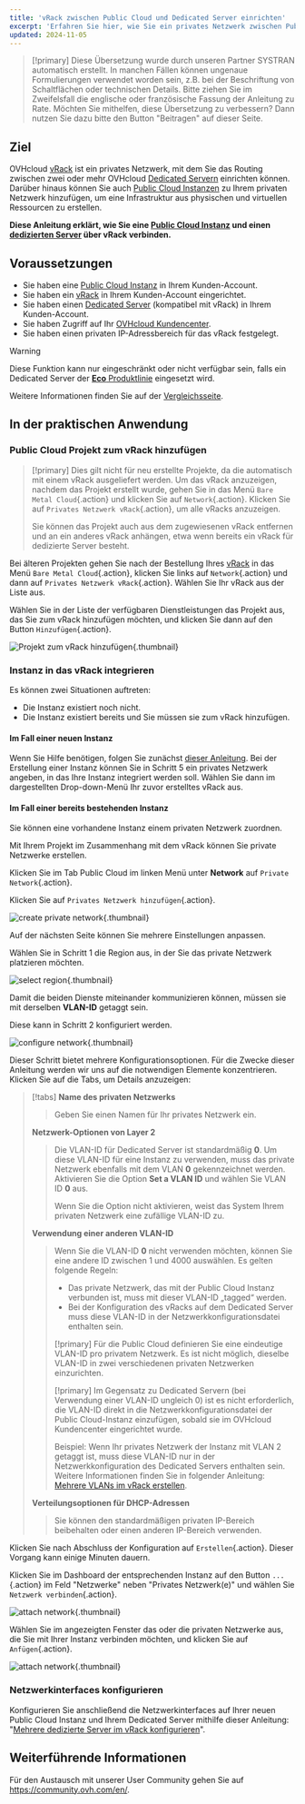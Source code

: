 ```yaml
---
title: 'vRack zwischen Public Cloud und Dedicated Server einrichten'
excerpt: 'Erfahren Sie hier, wie Sie ein privates Netzwerk zwischen Public Cloud Instanzen und Dedicated Servern einrichten'
updated: 2024-11-05
---
```


> [!primary]
> Diese Übersetzung wurde durch unseren Partner SYSTRAN automatisch erstellt. In manchen Fällen können ungenaue Formulierungen verwendet worden sein, z.B. bei der Beschriftung von Schaltflächen oder technischen Details. Bitte ziehen Sie im Zweifelsfall die englische oder französische Fassung der Anleitung zu Rate. Möchten Sie mithelfen, diese Übersetzung zu verbessern? Dann nutzen Sie dazu bitte den Button "Beitragen" auf dieser Seite.
>

## Ziel

OVHcloud [vRack](/links/network/vrack/) ist ein privates Netzwerk, mit dem Sie das Routing zwischen zwei oder mehr OVHcloud [Dedicated Servern](/links/bare-metal/bare-metal) einrichten können. Darüber hinaus können Sie auch [Public Cloud Instanzen](https://www.ovh.de/public-cloud/instances/) zu Ihrem privaten Netzwerk hinzufügen, um eine Infrastruktur aus physischen und virtuellen Ressourcen zu erstellen.

**Diese Anleitung erklärt, wie Sie eine [Public Cloud Instanz](/pages/public_cloud/compute/public-cloud-first-steps) und einen [dedizierten Server](/links/bare-metal/bare-metal) über vRack verbinden.**

## Voraussetzungen

- Sie haben eine [Public Cloud Instanz](/pages/public_cloud/compute/public-cloud-first-steps) in Ihrem Kunden-Account.
- Sie haben ein [vRack](/links/network/vrack) in Ihrem Kunden-Account eingerichtet.
- Sie haben einen [Dedicated Server](/links/bare-metal/bare-metal) (kompatibel mit vRack) in Ihrem Kunden-Account.
- Sie haben Zugriff auf Ihr [OVHcloud Kundencenter](/links/manager).
- Sie haben einen privaten IP-Adressbereich für das vRack festgelegt.

> [!warning]
> Diese Funktion kann nur eingeschränkt oder nicht verfügbar sein, falls ein Dedicated Server der [**Eco** Produktlinie](https://eco.ovhcloud.com/de/about/) eingesetzt wird.
>
> Weitere Informationen finden Sie auf der [Vergleichsseite](https://eco.ovhcloud.com/de/compare/).

## In der praktischen Anwendung

### Public Cloud Projekt zum vRack hinzufügen

> [!primary]
> Dies gilt nicht für neu erstellte Projekte, da die automatisch mit einem vRack ausgeliefert werden. Um das vRack anzuzeigen, nachdem das Projekt erstellt wurde, gehen Sie in das Menü `Bare Metal Cloud`{.action} und klicken Sie auf `Network`{.action}. Klicken Sie auf `Privates Netzwerk vRack`{.action}, um alle vRacks anzuzeigen.
>
> Sie können das Projekt auch aus dem zugewiesenen vRack entfernen und an ein anderes vRack anhängen, etwa wenn bereits ein vRack für dedizierte Server besteht.

Bei älteren Projekten gehen Sie nach der Bestellung Ihres [vRack](/links/network/vrack) in das Menü `Bare Metal Cloud`{.action}, klicken Sie links auf `Network`{.action} und dann auf `Privates Netzwerk vRack`{.action}. Wählen Sie Ihr vRack aus der Liste aus.

Wählen Sie in der Liste der verfügbaren Dienstleistungen das Projekt aus, das Sie zum vRack hinzufügen möchten, und klicken Sie dann auf den Button `Hinzufügen`{.action}.

![Projekt zum vRack hinzufügen](images/addprojectvrack.png){.thumbnail}

### Instanz in das vRack integrieren

Es können zwei Situationen auftreten:

- Die Instanz existiert noch nicht.
- Die Instanz existiert bereits und Sie müssen sie zum vRack hinzufügen.

#### Im Fall einer neuen Instanz

Wenn Sie Hilfe benötigen, folgen Sie zunächst [dieser Anleitung](/pages/public_cloud/compute/public-cloud-first-steps). Bei der Erstellung einer Instanz können Sie in Schritt 5 ein privates Netzwerk angeben, in das Ihre Instanz integriert werden soll. Wählen Sie dann im dargestellten Drop-down-Menü Ihr zuvor erstelltes vRack aus.

#### Im Fall einer bereits bestehenden Instanz

Sie können eine vorhandene Instanz einem privaten Netzwerk zuordnen.

Mit Ihrem Projekt im Zusammenhang mit dem vRack können Sie private Netzwerke erstellen.

Klicken Sie im Tab Public Cloud im linken Menü unter **Network** auf `Private Network`{.action}.

Klicken Sie auf `Privates Netzwerk hinzufügen`{.action}.

![create private network](images/vrack2022-03.png){.thumbnail}

Auf der nächsten Seite können Sie mehrere Einstellungen anpassen.

Wählen Sie in Schritt 1 die Region aus, in der Sie das private Netzwerk platzieren möchten.

![select region](images/vRack2024-01.png){.thumbnail}

Damit die beiden Dienste miteinander kommunizieren können, müssen sie mit derselben **VLAN-ID** getaggt sein.

Diese kann in Schritt 2 konfiguriert werden.

![configure network](images/configure_private_network.png){.thumbnail}

Dieser Schritt bietet mehrere Konfigurationsoptionen. Für die Zwecke dieser Anleitung werden wir uns auf die notwendigen Elemente konzentrieren. Klicken Sie auf die Tabs, um Details anzuzeigen:

> [!tabs]
> **Name des privaten Netzwerks**
>>
>> Geben Sie einen Namen für Ihr privates Netzwerk ein.
>>
> **Netzwerk-Optionen von Layer 2**
>>
>> Die VLAN-ID für Dedicated Server ist standardmäßig **0**. Um diese VLAN-ID für eine Instanz zu verwenden, muss das private Netzwerk ebenfalls mit dem VLAN **0** gekennzeichnet werden.  
>> Aktivieren Sie die Option **Set a VLAN ID** und wählen Sie VLAN ID **0** aus.
>>
>> Wenn Sie die Option nicht aktivieren, weist das System Ihrem privaten Netzwerk eine zufällige VLAN-ID zu.
>>
> **Verwendung einer anderen VLAN-ID**
>>
>> Wenn Sie die VLAN-ID **0** nicht verwenden möchten, können Sie eine andere ID zwischen 1 und 4000 auswählen. Es gelten folgende Regeln:
>>
>> - Das private Netzwerk, das mit der Public Cloud Instanz verbunden ist, muss mit dieser VLAN-ID „tagged“ werden.
>> - Bei der Konfiguration des vRacks auf dem Dedicated Server muss diese VLAN-ID in der Netzwerkkonfigurationsdatei enthalten sein.
>>
>> [!primary]
>> Für die Public Cloud definieren Sie eine eindeutige VLAN-ID pro privatem Netzwerk. Es ist nicht möglich, dieselbe VLAN-ID in zwei verschiedenen privaten Netzwerken einzurichten.
>>
>> [!primary]
>> Im Gegensatz zu Dedicated Servern (bei Verwendung einer VLAN-ID ungleich 0) ist es nicht erforderlich, die VLAN-ID direkt in die Netzwerkkonfigurationsdatei der Public Cloud-Instanz einzufügen, sobald sie im OVHcloud Kundencenter eingerichtet wurde.
>>
>> Beispiel: Wenn Ihr privates Netzwerk der Instanz mit VLAN 2 getaggt ist, muss diese VLAN-ID nur in der Netzwerkkonfiguration des Dedicated Servers enthalten sein. Weitere Informationen finden Sie in folgender Anleitung: [Mehrere VLANs im vRack erstellen](/pages/bare_metal_cloud/dedicated_servers/creating-multiple-vlan-in-a-vrack).
>>
> **Verteilungsoptionen für DHCP-Adressen**
>>
>> Sie können den standardmäßigen privaten IP-Bereich beibehalten oder einen anderen IP-Bereich verwenden.
>>

Klicken Sie nach Abschluss der Konfiguration auf `Erstellen`{.action}. Dieser Vorgang kann einige Minuten dauern.

Klicken Sie im Dashboard der entsprechenden Instanz auf den Button `...`{.action} im Feld "Netzwerke" neben "Privates Netzwerk(e)" und wählen Sie `Netzwerk verbinden`{.action}.

![attach network](images/vRack2021-01.png){.thumbnail}

Wählen Sie im angezeigten Fenster das oder die privaten Netzwerke aus, die Sie mit Ihrer Instanz verbinden möchten, und klicken Sie auf `Anfügen`{.action}.

![attach network](images/attach_network.png){.thumbnail}


### Netzwerkinterfaces konfigurieren

Konfigurieren Sie anschließend die Netzwerkinterfaces auf Ihrer neuen Public Cloud Instanz und Ihrem Dedicated Server mithilfe dieser Anleitung: "[Mehrere dedizierte Server im vRack konfigurieren](/pages/bare_metal_cloud/dedicated_servers/vrack_configuring_on_dedicated_server)".

## Weiterführende Informationen

Für den Austausch mit unserer User Community gehen Sie auf <https://community.ovh.com/en/>.

